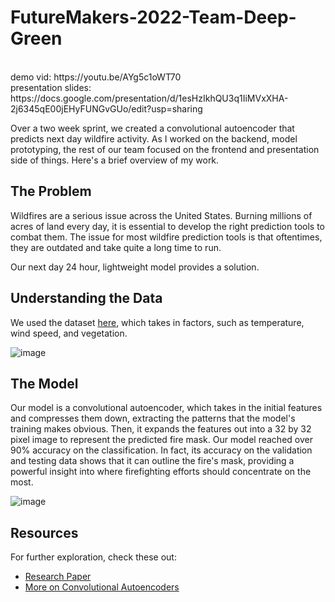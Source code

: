 # FutureMakers-2022-Team-Deep-Green
<br />
demo vid: https://youtu.be/AYg5c1oWT70
<br />
presentation slides: https://docs.google.com/presentation/d/1esHzIkhQU3q1IiMVxXHA-2j6345qE00jEHyFUNGvGUo/edit?usp=sharing

Over a two week sprint, we created a convolutional autoencoder that predicts next day wildfire activity. As I worked on the backend, model prototyping, the rest of our team focused on the frontend and presentation side of things. Here's a brief overview of my work.

## The Problem

Wildfires are a serious issue across the United States. Burning millions of acres of land every day, it is essential to develop the right prediction tools to combat them. The issue for most wildfire prediction tools is that oftentimes, they are outdated and take quite a long time to run. 

Our next day 24 hour, lightweight model provides a solution. 

## Understanding the Data

We used the dataset [here](https://www.kaggle.com/datasets/fantineh/next-day-wildfire-spread), which takes in factors, such as temperature, wind speed, and vegetation.

![image](https://user-images.githubusercontent.com/60068580/222832490-4cf86cb7-ce47-49cd-8d14-e0d047f38510.png)


## The Model

Our model is a convolutional autoencoder, which takes in the initial features and compresses them down, extracting the patterns that the model's training makes obvious. Then, it expands the features out into a 32 by 32 pixel image to represent the predicted fire mask. Our model reached over 90% accuracy on the classification. In fact, its accuracy on the validation and testing data shows that it can outline the fire's mask, providing a powerful insight into where firefighting efforts should concentrate on the most.

![image](https://user-images.githubusercontent.com/60068580/222831916-ba6ad743-2a85-463e-941b-de06c1196f15.png)

## Resources
For further exploration, check these out:
 - [Research Paper](https://arxiv.org/pdf/2112.02447.pdf)
 - [More on Convolutional Autoencoders](http://users.cecs.anu.edu.au/~Tom.Gedeon/conf/ABCs2018/paper/ABCs2018_paper_58.pdf)

